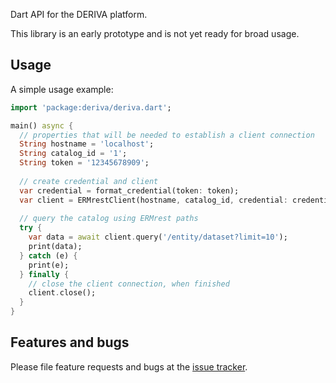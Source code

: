 Dart API for the DERIVA platform.

This library is an early prototype and is not yet ready for broad usage.

## Usage

A simple usage example:

```dart
import 'package:deriva/deriva.dart';

main() async {
  // properties that will be needed to establish a client connection
  String hostname = 'localhost';
  String catalog_id = '1';
  String token = '12345678909';
  
  // create credential and client
  var credential = format_credential(token: token);
  var client = ERMrestClient(hostname, catalog_id, credential: credential);
  
  // query the catalog using ERMrest paths
  try {
    var data = await client.query('/entity/dataset?limit=10');
    print(data);
  } catch (e) {
    print(e);
  } finally {
    // close the client connection, when finished
    client.close();
  }
}
```

## Features and bugs

Please file feature requests and bugs at the [issue tracker][tracker].

[tracker]: https://github.com/robes/deriva-dart/issues

